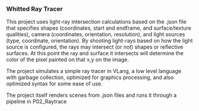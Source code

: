 ### Whitted Ray Tracer 


This project uses light-ray intersection calculations based on the .json file that specifies shapes (coordinates, start and endframe, and surface/texture qualities), camera (coordinates, orientation, resolution), and light sources (type, coordinate, orientation).  By shooting light-rays based on how the light source is configured, the rays may intersect (or not) shapes or reflective surfaces.  At this point the ray and surface it intersects will determine the color of the pixel painted on that x,y on the image.

The project simulates a simple ray tracer in VLang, a low level language with garbage collection, optimized for graphics processing,
and also optimized syntax for some ease of use. 

The project itself renders scenes from .json files and runs it through a pipeline in P02_Raytrace  

